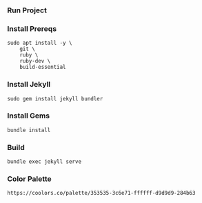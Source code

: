 ### Run Project

### Install Prereqs

```
sudo apt install -y \
    git \
    ruby \
    ruby-dev \
    build-essential
```

### Install Jekyll

```
sudo gem install jekyll bundler
```

### Install Gems

```
bundle install
```

### Build

```
bundle exec jekyll serve
```
### Color Palette

    https://coolors.co/palette/353535-3c6e71-ffffff-d9d9d9-284b63
